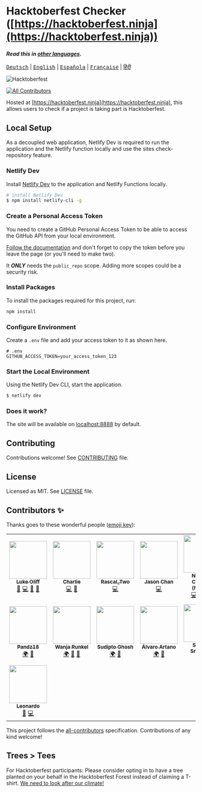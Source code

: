 # Hacktoberfest Checker ([https://hacktoberfest.ninja](https://hacktoberfest.ninja))

#### _Read this in [other languages](TRANSLATIONS.md)._

<kbd>[Deutsch](./.github/lang/README.de.md)</kbd> | 
<kbd>[English](./README.es.md)</kbd> | 
<kbd>[Española](./.github/lang/README.es.md)</kbd> | 
<kbd>[Française](./.github/lang/README.fr.md)</kbd> | 
<kbd>[हिंदी](./.github/lang/README.hi.md)</kbd>

![Hacktoberfest](./assets/images/Logo%20Sponsors%20Light.svg)

<!-- ALL-CONTRIBUTORS-BADGE:START - Do not remove or modify this section -->
[![All Contributors](https://img.shields.io/badge/all_contributors-15-orange.svg?style=flat-square)](#contributors-)
<!-- ALL-CONTRIBUTORS-BADGE:END -->

Hosted at [https://hacktoberfest.ninja](https://hacktoberfest.ninja), this allows users to check if a project is taking part is Hacktoberfest.

## Local Setup

As a decoupled web application, Netlify Dev is required to run the application and the Netlify function locally and use the sites check-repository feature.

### Netlify Dev

Install [Netlify Dev](https://www.netlify.com/products/dev/#how-it-works) to the application and Netlify Functions locally.

```bash
# install Netlify Dev
$ npm install netlify-cli -g
```

### Create a Personal Access Token

You need to create a GitHub Personal Access Token to be able to access the GitHub API from your local environment.

[Follow the documentation](https://docs.github.com/en/free-pro-team@latest/github/authenticating-to-github/creating-a-personal-access-token) and don't forget to copy the token before you leave the page (or you'll need to make two).

It ***ONLY*** needs the `public_repo` scope. Adding more scopes could be a security risk.

### Install Packages

To install the packages required for this project, run:

```bash
npm install
```

### Configure Environment

Create a `.env` file and add your access token to it as shown here.

```env
# .env
GITHUB_ACCESS_TOKEN=your_access_token_123
```

### Start the Local Environment

Using the Netlify Dev CLI, start the application.

```bash
$ netlify dev
```

### Does it work?

The site will be available on [localhost:8888](http://localhost:8888) by default.

## Contributing

Contributions welcome! See [CONTRIBUTING](./CONTRIBUTING.md) file.

## License

Licensed as MIT. See [LICENSE](./LICENSE) file.

## Contributors ✨

Thanks goes to these wonderful people ([emoji key](https://allcontributors.org/docs/en/emoji-key)):

<!-- ALL-CONTRIBUTORS-LIST:START - Do not remove or modify this section -->
<!-- prettier-ignore-start -->
<!-- markdownlint-disable -->
<table>
  <tr>
    <td align="center"><a href="https://twitter.com/lukeocodes"><img src="https://avatars0.githubusercontent.com/u/956290?v=4" width="100px;" alt=""/><br /><sub><b>Luke Oliff</b></sub></a><br /><a href="#ideas-lukeocodes" title="Ideas, Planning, & Feedback">🤔</a> <a href="https://github.com/lukeocodes/hacktoberfest-checker/commits?author=lukeocodes" title="Code">💻</a> <a href="https://github.com/lukeocodes/hacktoberfest-checker/commits?author=lukeocodes" title="Documentation">📖</a> <a href="#design-lukeocodes" title="Design">🎨</a></td>
    <td align="center"><a href="https://charlie.fyi"><img src="https://avatars0.githubusercontent.com/u/655807?v=4" width="100px;" alt=""/><br /><sub><b>Charlie</b></sub></a><br /><a href="https://github.com/lukeocodes/hacktoberfest-checker/commits?author=charj" title="Code">💻</a> <a href="https://github.com/lukeocodes/hacktoberfest-checker/issues?q=author%3Acharj" title="Bug reports">🐛</a></td>
    <td align="center"><a href="https://github.com/RascalTwo"><img src="https://avatars0.githubusercontent.com/u/9403665?v=4" width="100px;" alt=""/><br /><sub><b>Rascal_Two</b></sub></a><br /><a href="https://github.com/lukeocodes/hacktoberfest-checker/commits?author=RascalTwo" title="Code">💻</a></td>
    <td align="center"><a href="https://www.linkedin.com/in/jason-chan-44b828190"><img src="https://avatars3.githubusercontent.com/u/46631787?v=4" width="100px;" alt=""/><br /><sub><b>Jason Chan</b></sub></a><br /><a href="https://github.com/lukeocodes/hacktoberfest-checker/commits?author=Jchann24" title="Code">💻</a></td>
    <td align="center"><a href="http://www.nhcarrigan.com"><img src="https://avatars1.githubusercontent.com/u/63889819?v=4" width="100px;" alt=""/><br /><sub><b>Nicholas Carrigan (he/him)</b></sub></a><br /><a href="https://github.com/lukeocodes/hacktoberfest-checker/commits?author=nhcarrigan" title="Code">💻</a> <a href="https://github.com/lukeocodes/hacktoberfest-checker/issues?q=author%3Anhcarrigan" title="Bug reports">🐛</a> <a href="#ideas-nhcarrigan" title="Ideas, Planning, & Feedback">🤔</a> <a href="https://github.com/lukeocodes/hacktoberfest-checker/commits?author=nhcarrigan" title="Documentation">📖</a></td>
    <td align="center"><a href="https://github.com/GregHolmes"><img src="https://avatars0.githubusercontent.com/u/2411269?v=4" width="100px;" alt=""/><br /><sub><b>Greg Holmes</b></sub></a><br /><a href="https://github.com/lukeocodes/hacktoberfest-checker/commits?author=GregHolmes" title="Documentation">📖</a></td>
    <td align="center"><a href="https://alhassan.best"><img src="https://avatars2.githubusercontent.com/u/23234466?v=4" width="100px;" alt=""/><br /><sub><b>Alhassan</b></sub></a><br /><a href="https://github.com/lukeocodes/hacktoberfest-checker/commits?author=alhassanv" title="Code">💻</a></td>
  </tr>
  <tr>
    <td align="center"><a href="https://github.com/Pandz18"><img src="https://avatars1.githubusercontent.com/u/58665834?v=4" width="100px;" alt=""/><br /><sub><b>Pandz18</b></sub></a><br /><a href="#translation-Pandz18" title="Translation">🌍</a> <a href="https://github.com/lukeocodes/hacktoberfest-checker/commits?author=Pandz18" title="Documentation">📖</a></td>
    <td align="center"><a href="http://www.wanjarunkel.de"><img src="https://avatars2.githubusercontent.com/u/29057144?v=4" width="100px;" alt=""/><br /><sub><b>Wanja Runkel</b></sub></a><br /><a href="#translation-wrunkel" title="Translation">🌍</a> <a href="https://github.com/lukeocodes/hacktoberfest-checker/commits?author=wrunkel" title="Documentation">📖</a> <a href="https://github.com/lukeocodes/hacktoberfest-checker/issues?q=author%3Awrunkel" title="Bug reports">🐛</a></td>
    <td align="center"><a href="https://sudipto.ghosh.pro"><img src="https://avatars3.githubusercontent.com/u/11232940?v=4" width="100px;" alt=""/><br /><sub><b>Sudipto Ghosh</b></sub></a><br /><a href="#translation-sudiptog81" title="Translation">🌍</a> <a href="https://github.com/lukeocodes/hacktoberfest-checker/commits?author=sudiptog81" title="Documentation">📖</a></td>
    <td align="center"><a href="https://alvaro.codes"><img src="https://avatars1.githubusercontent.com/u/28715114?v=4" width="100px;" alt=""/><br /><sub><b>Álvaro Artano</b></sub></a><br /><a href="#translation-alvaroartano" title="Translation">🌍</a> <a href="https://github.com/lukeocodes/hacktoberfest-checker/commits?author=alvaroartano" title="Documentation">📖</a></td>
    <td align="center"><a href="http://bedav.org"><img src="https://avatars2.githubusercontent.com/u/46835608?v=4" width="100px;" alt=""/><br /><sub><b>Shreyas Sreenivas</b></sub></a><br /><a href="https://github.com/lukeocodes/hacktoberfest-checker/issues?q=author%3Ashreyas44" title="Bug reports">🐛</a></td>
    <td align="center"><a href="https://mananchawla.ml"><img src="https://avatars3.githubusercontent.com/u/42414965?v=4" width="100px;" alt=""/><br /><sub><b>Manan Chawla</b></sub></a><br /><a href="https://github.com/lukeocodes/hacktoberfest-checker/issues?q=author%3Amananchawla2005" title="Bug reports">🐛</a> <a href="#design-mananchawla2005" title="Design">🎨</a></td>
    <td align="center"><a href="https://github.com/gregorygregio"><img src="https://avatars2.githubusercontent.com/u/16940557?v=4" width="100px;" alt=""/><br /><sub><b>Gregory Gregio</b></sub></a><br /><a href="https://github.com/lukeocodes/hacktoberfest-checker/commits?author=gregorygregio" title="Code">💻</a></td>
  </tr>
  <tr>
    <td align="center"><a href="https://leobia.github.io/"><img src="https://avatars2.githubusercontent.com/u/26444579?v=4" width="100px;" alt=""/><br /><sub><b>Leonardo</b></sub></a><br /><a href="https://github.com/lukeocodes/hacktoberfest-checker/issues?q=author%3Aleobia" title="Bug reports">🐛</a> <a href="https://github.com/lukeocodes/hacktoberfest-checker/commits?author=leobia" title="Code">💻</a></td>
  </tr>
</table>

<!-- markdownlint-enable -->
<!-- prettier-ignore-end -->
<!-- ALL-CONTRIBUTORS-LIST:END -->

This project follows the [all-contributors](https://github.com/all-contributors/all-contributors) specification. Contributions of any kind welcome!

## Trees > Tees

For Hacktoberfest participants: Please consider opting in to have a tree planted on your behalf in the Hacktoberfest Forest instead of claiming a T-shirt. [We need to look after our climate!](https://www.wwf.org.uk/updates/david-attenborough-life-our-planet)
